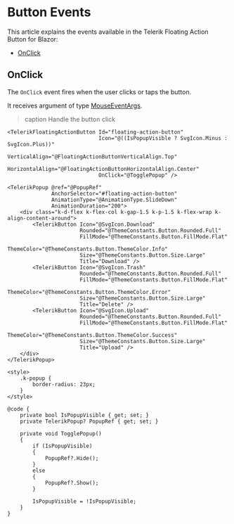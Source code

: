 
# Button Events

This article explains the events available in the Telerik Floating Action Button for Blazor:

* [OnClick](#onclick)

## OnClick

The `OnClick` event fires when the user clicks or taps the button.

It receives argument of type [MouseEventArgs](https://docs.microsoft.com/en-us/dotnet/api/microsoft.aspnetcore.components.web.mouseeventargs?view=aspnetcore-5.0).

>caption Handle the button click

````RAZOR
<TelerikFloatingActionButton Id="floating-action-button"
                             Icon="@((IsPopupVisible ? SvgIcon.Minus : SvgIcon.Plus))"
                             VerticalAlign="@FloatingActionButtonVerticalAlign.Top"
                             HorizontalAlign="@FloatingActionButtonHorizontalAlign.Center"
                             OnClick="@TogglePopup" />

<TelerikPopup @ref="@PopupRef"
              AnchorSelector="#floating-action-button"
              AnimationType="@AnimationType.SlideDown"
              AnimationDuration="200">
    <div class="k-d-flex k-flex-col k-gap-1.5 k-p-1.5 k-flex-wrap k-align-content-around">
        <TelerikButton Icon="@SvgIcon.Download"
                       Rounded="@ThemeConstants.Button.Rounded.Full"
                       FillMode="@ThemeConstants.Button.FillMode.Flat"
                       ThemeColor="@ThemeConstants.Button.ThemeColor.Info"
                       Size="@ThemeConstants.Button.Size.Large"
                       Title="Download" />
        <TelerikButton Icon="@SvgIcon.Trash"
                       Rounded="@ThemeConstants.Button.Rounded.Full"
                       FillMode="@ThemeConstants.Button.FillMode.Flat"
                       ThemeColor="@ThemeConstants.Button.ThemeColor.Error"
                       Size="@ThemeConstants.Button.Size.Large"
                       Title="Delete" />
        <TelerikButton Icon="@SvgIcon.Upload"
                       Rounded="@ThemeConstants.Button.Rounded.Full"
                       FillMode="@ThemeConstants.Button.FillMode.Flat"
                       ThemeColor="@ThemeConstants.Button.ThemeColor.Success"
                       Size="@ThemeConstants.Button.Size.Large"
                       Title="Upload" />
    </div>
</TelerikPopup>

<style>
    .k-popup {
        border-radius: 23px;
    }
</style>

@code {
    private bool IsPopupVisible { get; set; }
    private TelerikPopup? PopupRef { get; set; }

    private void TogglePopup()
    {
        if (IsPopupVisible)
        {
            PopupRef?.Hide();
        }
        else
        {
            PopupRef?.Show();
        }

        IsPopupVisible = !IsPopupVisible;
    }
}
````
